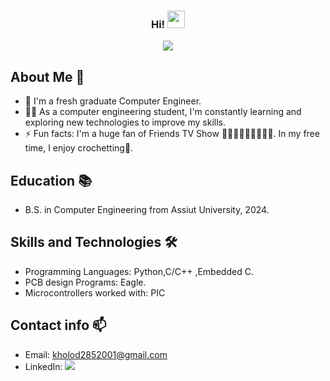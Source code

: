<h3 align="center">
  Hi!
  <img src="https://media.giphy.com/media/hvRJCLFzcasrR4ia7z/giphy.gif" width="28">
</h3>

<!-- Typing SVG by DenverCoder1 - https://github.com/DenverCoder1/readme-typing-svg -->
<p align="center">
  <a href="https://github.com/DenverCoder1/readme-typing-svg"><img src="https://readme-typing-svg.herokuapp.com/?lines=Welcome%20to%20my%20profile;Always%20learning&font=Fira%20Code&center=true&width=440&height=45&color=f75c7e&vCenter=true&size=22"></a>
</p> 

## About Me 🚀
- 🏢 I'm a fresh graduate Computer Engineer.
- 👨‍💻 As a computer engineering student, I'm constantly learning and exploring new technologies to improve my skills.
- ⚡ Fun facts: 
 I'm a huge fan of Friends TV Show 👩‍🦱👩‍🦰👩👨👨‍🦱👨.  In my free time, I enjoy crochetting🧶.


## Education 📚
- B.S. in Computer Engineering from Assiut University, 2024.

## Skills and Technologies 🛠 

- Programming Languages: Python,C/C++ ,Embedded C.
- PCB design Programs: Eagle.
- Microcontrollers worked with: PIC

## Contact info 📫
- Email: kholod2852001@gmail.com
- LinkedIn: 
 <a href="https://www.linkedin.com/in/kholod-mohamed-024109210/" target="_blank"> <img src="https://img.shields.io/badge/-Kholod%20Mohamed-0077B5?style=for-the-badge&logo=Linkedin&logoColor=white"/>
</a>



